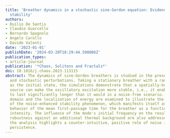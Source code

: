 ```yaml
---
title: 'Breather dynamics in a stochastic sine-Gordon equation: Evidence of noise-enhanced
  stability'
authors:
- Duilio De Santis
- Claudio Guarcello
- Bernardo Spagnolo
- Angelo Carollo
- Davide Valenti
date: '2023-01-01'
publishDate: '2024-03-20T18:29:44.598086Z'
publication_types:
- article-journal
publication: '*Chaos, Solitons and Fractals*'
doi: 10.1016/j.chaos.2023.113115
abstract: The dynamics of sine-Gordon breathers is studied in the presence of dissipative
  and stochastic perturbations. Taking a stationary breather with a random phase value
  as the initial state, the simulations demonstrate that a spatially-homogeneous noisy
  source can make the oscillatory excitation more stable, i.e., it enables the latter
  to last significantly longer than it would in a noise-free scenario. Both the frequency
  domain and the localization of energy are examined to illustrate the effectiveness
  of the noise-enhanced stability phenomenon, which manifests itself as a nonmonotonic
  behavior of the mean first-passage time for the breather as a function of the noise
  intensity. The influence of the mode's initial frequency on the results and their
  robustness against an additional thermal background are also addressed. Overall,
  the analysis highlights a counter-intuitive, positive role of noise in the breather's
  persistence.
---
```

